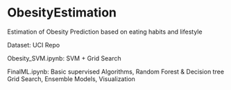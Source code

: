 # ObesityEstimation
Estimation of Obesity Prediction based on eating habits and lifestyle

Dataset: UCI Repo

Obesity_SVM.ipynb: SVM + Grid Search

FinalML.ipynb: Basic supervised Algorithms, Random Forest & Decision tree Grid Search, Ensemble Models, Visualization
